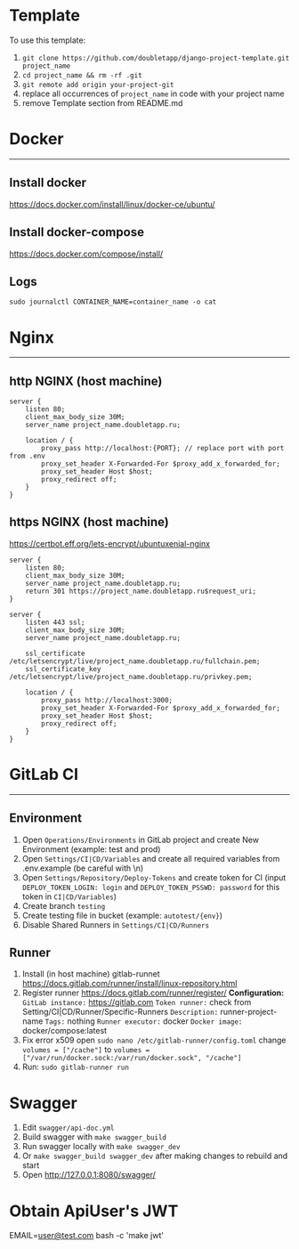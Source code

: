 # Template
To use this template:
1. `git clone https://github.com/doubletapp/django-project-template.git project_name`
2. `cd project_name && rm -rf .git`
3. `git remote add origin your-project-git`
4. replace all occurrences of `project_name` in code with your project name
5. remove Template section from README.md


# Docker
---
## Install docker
https://docs.docker.com/install/linux/docker-ce/ubuntu/

## Install docker-compose
https://docs.docker.com/compose/install/

## Logs
```
sudo journalctl CONTAINER_NAME=container_name -o cat
```

# Nginx
---
## http NGINX (host machine)
```
server {
    listen 80;
    client_max_body_size 30M;
    server_name project_name.doubletapp.ru;

    location / {
        proxy_pass http://localhost:{PORT}; // replace port with port from .env
        proxy_set_header X-Forwarded-For $proxy_add_x_forwarded_for;
        proxy_set_header Host $host;
        proxy_redirect off;
    }
}
```

## https NGINX (host machine)
https://certbot.eff.org/lets-encrypt/ubuntuxenial-nginx
```
server {
    listen 80;
    client_max_body_size 30M;
    server_name project_name.doubletapp.ru;
    return 301 https://project_name.doubletapp.ru$request_uri;
}

server {
    listen 443 ssl;
    client_max_body_size 30M;
    server_name project_name.doubletapp.ru;

    ssl_certificate /etc/letsencrypt/live/project_name.doubletapp.ru/fullchain.pem;
    ssl_certificate_key /etc/letsencrypt/live/project_name.doubletapp.ru/privkey.pem;

    location / {
        proxy_pass http://localhost:3000;
        proxy_set_header X-Forwarded-For $proxy_add_x_forwarded_for;
        proxy_set_header Host $host;
        proxy_redirect off;
    }
}
```


# GitLab CI
---
## Environment
1. Open `Operations/Environments` in GitLab project and create New Environment (example: test and prod)
2.  Open `Settings/CI|CD/Variables` and create all required variables from .env.example (be careful with \n)
3. Open `Settings/Repository/Deploy-Tokens` and create token for CI (input `DEPLOY_TOKEN_LOGIN: login` and `DEPLOY_TOKEN_PSSWD: password` for this token in `CI|CD/Variables`)
4. Create branch `testing`
5. Create testing file in bucket (example: `autotest/{env}`)
6.  Disable Shared Runners in `Settings/CI|CD/Runners`


## Runner
1. Install (in host machine) gitlab-runnet
https://docs.gitlab.com/runner/install/linux-repository.html
2. Register runner
https://docs.gitlab.com/runner/register/
**Сonfiguration:**
`GitLab instance:` https://gitlab.com
`Token runner:` check from Setting/CI|CD/Runner/Specific-Runners
`Description:` runner-project-name
`Tags:` nothing
`Runner executor:` docker
`Docker image:` docker/compose:latest
3. Fix error x509
open `sudo nano /etc/gitlab-runner/config.toml`
change `volumes = ["/cache"]` to `volumes = ["/var/run/docker.sock:/var/run/docker.sock", "/cache"]`
4. Run: `sudo gitlab-runner run`


# Swagger
1. Edit `swagger/api-doc.yml`
2. Build swagger with `make swagger_build`
3. Run swagger locally with `make swagger_dev`
4. Or `make swagger_build swagger_dev` after making changes to rebuild and start
5. Open http://127.0.0.1:8080/swagger/


# Obtain ApiUser's JWT
EMAIL=user@test.com bash -c 'make jwt'
